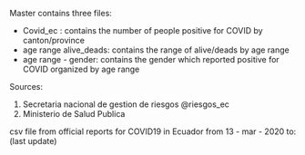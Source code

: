 Master contains three files:
- Covid_ec : contains the number of people positive for COVID by canton/province
- age range alive_deads: contains the range of alive/deads by age range
- age range - gender: contains the gender which reported positive for COVID organized by age range

Sources:
1. Secretaria nacional de gestion de riesgos @riesgos_ec 
2. Ministerio de Salud Publica 

csv file from official reports for COVID19 in Ecuador
from 13 - mar - 2020 to: (last update)


